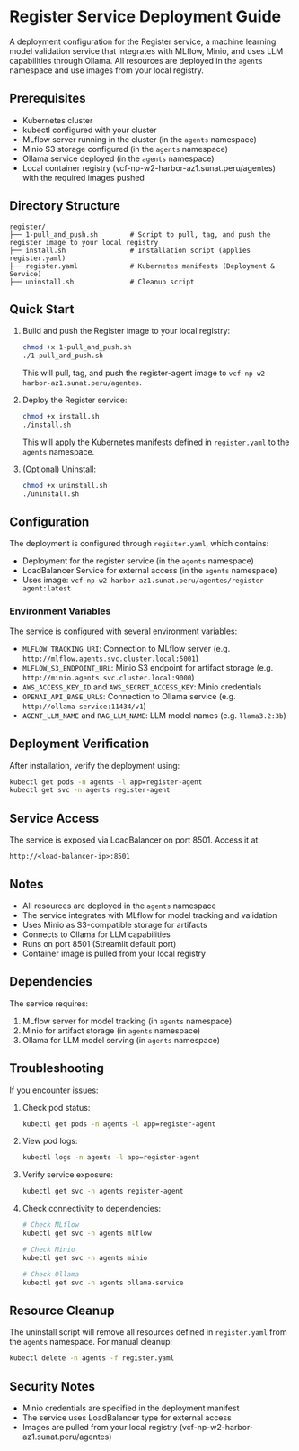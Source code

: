 # Register Service Deployment Guide

A deployment configuration for the Register service, a machine learning model validation service that integrates with MLflow, Minio, and uses LLM capabilities through Ollama. All resources are deployed in the `agents` namespace and use images from your local registry.

## Prerequisites

- Kubernetes cluster
- kubectl configured with your cluster
- MLflow server running in the cluster (in the `agents` namespace)
- Minio S3 storage configured (in the `agents` namespace)
- Ollama service deployed (in the `agents` namespace)
- Local container registry (vcf-np-w2-harbor-az1.sunat.peru/agentes) with the required images pushed

## Directory Structure

```
register/
├── 1-pull_and_push.sh        # Script to pull, tag, and push the register image to your local registry
├── install.sh                # Installation script (applies register.yaml)
├── register.yaml             # Kubernetes manifests (Deployment & Service)
├── uninstall.sh              # Cleanup script
```

## Quick Start

1. Build and push the Register image to your local registry:
   ```bash
   chmod +x 1-pull_and_push.sh
   ./1-pull_and_push.sh
   ```
   This will pull, tag, and push the register-agent image to `vcf-np-w2-harbor-az1.sunat.peru/agentes`.

2. Deploy the Register service:
   ```bash
   chmod +x install.sh
   ./install.sh
   ```
   This will apply the Kubernetes manifests defined in `register.yaml` to the `agents` namespace.

3. (Optional) Uninstall:
   ```bash
   chmod +x uninstall.sh
   ./uninstall.sh
   ```

## Configuration

The deployment is configured through `register.yaml`, which contains:
- Deployment for the register service (in the `agents` namespace)
- LoadBalancer Service for external access (in the `agents` namespace)
- Uses image: `vcf-np-w2-harbor-az1.sunat.peru/agentes/register-agent:latest`

### Environment Variables

The service is configured with several environment variables:
- `MLFLOW_TRACKING_URI`: Connection to MLflow server (e.g. `http://mlflow.agents.svc.cluster.local:5001`)
- `MLFLOW_S3_ENDPOINT_URL`: Minio S3 endpoint for artifact storage (e.g. `http://minio.agents.svc.cluster.local:9000`)
- `AWS_ACCESS_KEY_ID` and `AWS_SECRET_ACCESS_KEY`: Minio credentials
- `OPENAI_API_BASE_URLS`: Connection to Ollama service (e.g. `http://ollama-service:11434/v1`)
- `AGENT_LLM_NAME` and `RAG_LLM_NAME`: LLM model names (e.g. `llama3.2:3b`)

## Deployment Verification

After installation, verify the deployment using:
```bash
kubectl get pods -n agents -l app=register-agent
kubectl get svc -n agents register-agent
```

## Service Access

The service is exposed via LoadBalancer on port 8501. Access it at:
```
http://<load-balancer-ip>:8501
```

## Notes

- All resources are deployed in the `agents` namespace
- The service integrates with MLflow for model tracking and validation
- Uses Minio as S3-compatible storage for artifacts
- Connects to Ollama for LLM capabilities
- Runs on port 8501 (Streamlit default port)
- Container image is pulled from your local registry

## Dependencies

The service requires:
1. MLflow server for model tracking (in `agents` namespace)
2. Minio for artifact storage (in `agents` namespace)
3. Ollama for LLM model serving (in `agents` namespace)

## Troubleshooting

If you encounter issues:

1. Check pod status:
   ```bash
   kubectl get pods -n agents -l app=register-agent
   ```

2. View pod logs:
   ```bash
   kubectl logs -n agents -l app=register-agent
   ```

3. Verify service exposure:
   ```bash
   kubectl get svc -n agents register-agent
   ```

4. Check connectivity to dependencies:
   ```bash
   # Check MLflow
   kubectl get svc -n agents mlflow

   # Check Minio
   kubectl get svc -n agents minio

   # Check Ollama
   kubectl get svc -n agents ollama-service
   ```

## Resource Cleanup

The uninstall script will remove all resources defined in `register.yaml` from the `agents` namespace. For manual cleanup:
```bash
kubectl delete -n agents -f register.yaml
```

## Security Notes

- Minio credentials are specified in the deployment manifest
- The service uses LoadBalancer type for external access
- Images are pulled from your local registry (vcf-np-w2-harbor-az1.sunat.peru/agentes)